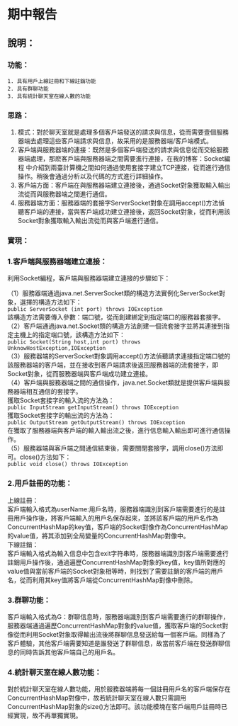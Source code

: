 # 期中報告
## 說明：  
### 功能：  
    1. 具有用戶上線註冊和下線註銷功能  
    2. 具有群聊功能  
    3. 具有統計聊天室在線人數的功能  
      
### 思路：  
1. 模式：對於聊天室就是處理多個客戶端發送的請求與信息，從而需要壹個服務器端去處理這些客戶端請求與信息，故采用的是服務器端/客戶端模式。  
2. 客戶端與服務器端的連接：既然是多個客戶端發送的請求與信息從而交給服務器端處理，那麽客戶端與服務器端之間需要進行連接，在我的博客：Socket編程 中介紹到兩臺計算機之間如何通過使用套接字建立TCP連接，從而進行通信操作。稍後會通過分析以及代碼的方式進行詳細操作。
3. 客戶端方面：客戶端在與服務器端建立連接後，通過Socket對象獲取輸入輸出流從而與服務器端之間進行通信。  
4. 服務器端方面：服務器端的套接字ServerSocket對象在調用accept()方法偵聽客戶端的連接，當與客戶端成功建立連接後，返回Socket對象，從而利用該Socket對象獲取輸入輸出流從而與客戶端進行通信。  

### 實現：  
### 1.客戶端與服務器端建立連接：  
利用Socket編程，客戶端與服務器端建立連接的步驟如下：  

（1）服務器端通過java.net.ServerSocket類的構造方法實例化ServerSocket對象，選擇的構造方法如下：  
```public ServerSocket (int port) throws IOException```  
該構造方法需要傳入參數：端口號，從而創建綁定到指定端口的服務器套接字。  
（2）客戶端通過java.net.Socket類的構造方法創建一個流套接字並將其連接到指定主機上的指定端口號，該構造方法如下：  
```public Socket(String host,int port) throws UnknowHostException,IOException```  
（3）服務器端的ServerSocket對象調用accept()方法偵聽請求連接指定端口號的該服務器端的客戶端，並在接收到客戶端請求後返回服務器端的流套接字，即Socket對象，從而服務器端與客戶端成功建立連接。  
（4）客戶端與服務器端之間的通信操作，java.net.Socket類就是提供客戶端與服務器端相互通信的套接字。  
獲取Socket套接字的輸入流的方法為：  
```public InputStream getInputStream() throws IOException```  
獲取Socket套接字的輸出流的方法為：  
```public OutputStream getOutputStream() throws IOException```  
在獲取了服務器端與客戶端的輸入輸出流之後，進行信息輸入輸出即可進行通信操作。  
（5）服務器端與客戶端之間通信結束後，需要關閉套接字，調用close()方法即可。close()方法如下：  
```public void close() throws IOException```  
### 2.用戶註冊的功能：  
上線註冊：  
客戶端輸入格式為userName:用戶名時，服務器端識別到客戶端需要進行的是註冊用戶操作後，將客戶端輸入的用戶名保存起來，並將該客戶端的用戶名作為ConcurrentHashMap的key值，客戶端的Socket對像作為ConcurrentHashMap的value值，將其添加到全局變量的ConcurrentHashMap對像中。  
下線註銷：  
客戶端輸入格式為輸入信息中包含exit字符串時，服務器端識別到客戶端需要進行註銷用戶操作後，通過遍歷ConcurrentHashMap對象的key值，key值所對應的value值與當前客戶端的Socket對象相等時，則找到了需要註銷的客戶端的用戶名，從而利用其key值將客戶端從ConcurrentHashMap對像中刪除。  
### 3.群聊功能：  
客戶端輸入格式為G：群聊信息時，服務器端識別到客戶端需要進行的群聊操作，服務器端通過遍歷ConcurrentHashMap對象的value值，獲取客戶端的Socket對像從而利用Socket對象取得輸出流後將群聊信息發送給每一個客戶端。同樣為了客戶體驗，其他客戶端需要知道是誰發送了群聊信息，故當前客戶端在發送群聊信息的同時告訴其他客戶端自己的用戶名。  
### 4.統計聊天室在線人數功能：  
對於統計聊天室在線人數功能，用於服務器端將每一個註冊用戶名的客戶端保存在ConcurrentHashMap對像中，故若統計聊天室在線人數只需調用ConcurrentHashMap對象的size()方法即可。該功能模塊在客戶端用戶註冊時已經實現，故不再單獨實現。



